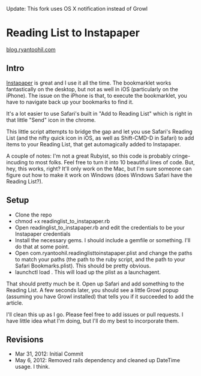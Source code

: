 Update: This fork uses OS X notification instead of Growl

# Reading List to Instapaper
[blog.ryantoohil.com](http://blog.ryantoohil.com/2012/03/using-safaris-reading-list-to-feed-instapaper.php)

## Intro
[Instapaper](http://www.instapaper.com) is great and I use it all the time. The bookmarklet works fantastically on the desktop, but not as well in iOS (particularly on the iPhone). The issue on the iPhone is that, to execute the bookmarklet, you have to navigate back up your bookmarks to find it.

It's a lot easier to use Safari's built in "Add to Reading List" which is right in that little "Send" icon in the chrome.

This little script attempts to bridge the gap and let you use Safari's Reading List (and the nifty quick icon in iOS, as well as Shift-CMD-D in Safari) to add items to your Reading List, that get automagically added to Instapaper.

A couple of notes: I'm not a great Rubyist, so this code is probably cringe-incuding to most folks. Feel free to turn it into 10 beautiful lines of code. But, hey, this works, right? It'll only work on the Mac, but I'm sure someone can figure out how to make it work on Windows (does Windows Safari have the Reading List?).

## Setup
* Clone the repo
* chmod +x readinglist_to_instapaper.rb
* Open readinglist_to_instapaper.rb and edit the credentials to be your Instapaper credentials
* Install the necessary gems. I should include a gemfile or something. I'll do that at some point.
* Open com.ryantoohil.readinglisttoinstapaper.plist and change the paths to match your paths (the path to the ruby script, and the path to your Safari Bookmarks.plist). This should be pretty obvious. 
* launchctl load <plist file>. This will load up the plist as a launchagent.

That should pretty much be it. Open up Safari and add something to the Reading List. A few seconds later, you should see a little Growl popup (assuming you have Growl installed) that tells you if it succeeded to add the article.

I'll clean this up as I go. Please feel free to add issues or pull requests. I have little idea what I'm doing, but I'll do my best to incorporate them.

## Revisions
* Mar 31, 2012: Initial Commit
* May 6, 2012: Removed rails dependency and cleaned up DateTime usage. I think.

